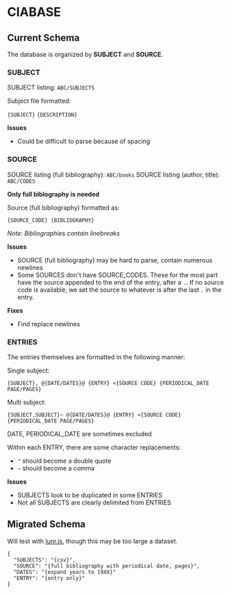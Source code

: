 # CIABASE

## Current Schema

The database is organized by **SUBJECT** and **SOURCE**.

### SUBJECT

SUBJECT listing: `ABC/SUBJECTS`

Subject file formatted:

`{SUBJECT}` `{DESCRIPTION}`

**Issues**

- Could be difficult to parse because of spacing

### SOURCE

SOURCE listing (full bibliography): `ABC/books`
SOURCE listing (author, title): `ABC/CODES`

**Only full biblography is needed**

Source (full bibliography) formatted as:

`{SOURCE_CODE} {BIBLIOGRAPHY}`

*Note: Bibliographies contain linebreaks*

**Issues**

- SOURCE (full bibliography) may be hard to parse, contain numerous newlines
- Some SOURCES don't have SOURCE_CODES. These for the most part have the source appended to the end of the entry, after a `.`. If no source code is available, we set the source to whatever is after the last `.` in the entry.

**Fixes**

- Find replace newlines

### ENTRIES

The entries themselves are formatted in the following manner:

Single subject:

`{SUBJECT}, @{DATE/DATES}@ {ENTRY} <{SOURCE CODE} {PERIODICAL_DATE PAGE/PAGES}`

Multi subject:

`{SUBJECT,SUBJECT}~ @{DATE/DATES}@ {ENTRY} <{SOURCE CODE} {PERIODICAL_DATE PAGE/PAGES}`

DATE, PERIODICAL_DATE are sometimes excluded

Within each ENTRY, there are some character replacements:

- `^` should become a double quote
- `~` should become a comma

**Issues**

- SUBJECTS look to be duplicated in some ENTRIES
- Not all SUBJECTS are clearly delimited from ENTRIES

## Migrated Schema

Will test with [lunr.js](https://github.com/olivernn/lunr.js), though this may be too large a dataset.

```
{
  "SUBJECTS": "{csv}",
  "SOURCE": "{full bibliography with periodical date, pages}",
  "DATES": "{expand years to 19XX}"
  "ENTRY": "{entry only}"
}
```
